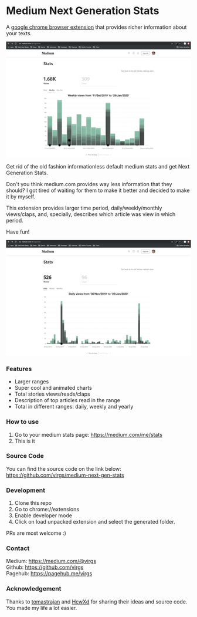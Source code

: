 # Medium Next Generation Stats

A [google chrome browser extension](https://chrome.google.com/webstore/detail/medium-next-generation-st/fhopcbdfcaleefngfpglahlpfhagendo) that provides richer information about your texts.  

![weeklyScreenshot](images/medium-next-gen-snapshot-weekly.png)  

Get rid of the old fashion informationless default medium stats and get Next Generation Stats.

Don't you think medium.com provides way less information that they should?
I got tired of waiting for them to make it better and decided to make it by myself.

This extension provides larger time period, daily/weekly/monthly views/claps, and, specially, describes which article was view in which period.

Have fun!

![dailyScreenshot](images/medium-next-gen-snapshot-daily.png)

### Features
-  Larger ranges
-  Super cool and animated charts
-  Total stories views/reads/claps
-  Description of top articles read in the range
-  Total in different ranges: daily, weekly and yearly

### How to use
1. Go to your medium stats page: https://medium.com/me/stats
2. This is it

### Source Code
You can find the source code on the link below: 
https://github.com/virgs/medium-next-gen-stats

### Development
1. Clone this repo
2. Go to chrome://extensions
3. Enable developer mode
4. Click on load unpacked extension and select the generated folder.

PRs are most welcome :)

### Contact
Medium: https://medium.com/@virgs  
Github: https://github.com/virgs  
Pagehub: https://pagehub.me/virgs  

### Acknowledgement
Thanks to [tomastrajan](https://github.com/tomastrajan/medium-enhanced-stats) and [HcwXd](https://github.com/HcwXd/better-medium-stats) for sharing their ideas and source code.   
You made my life a lot easier.
